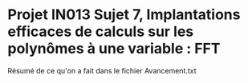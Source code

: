 # Projet IN013 Sujet 7, Implantations efficaces de calculs sur les polynômes à une variable : FFT

Résumé de ce qu'on a fait dans le fichier Avancement.txt
